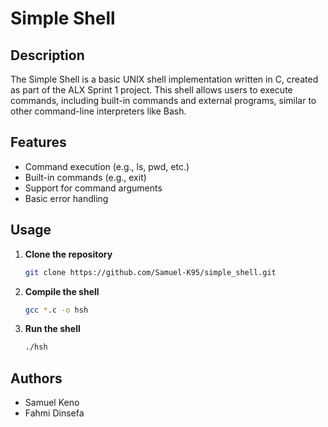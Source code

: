 # Simple Shell

## Description

The Simple Shell is a basic UNIX shell implementation written in C, created as part of the ALX Sprint 1 project. This shell allows users to execute commands, including built-in commands and external programs, similar to other command-line interpreters like Bash.

## Features
- Command execution (e.g., ls, pwd, etc.)
- Built-in commands (e.g., exit)
- Support for command arguments
- Basic error handling

## Usage

1. **Clone the repository**

   ```bash
   git clone https://github.com/Samuel-K95/simple_shell.git
   ```
2. **Compile the shell**

    ```bash
    gcc *.c -o hsh
    ```
3. **Run the shell**

    ```bash
    ./hsh
    ```

## Authors

- Samuel Keno
- Fahmi Dinsefa



